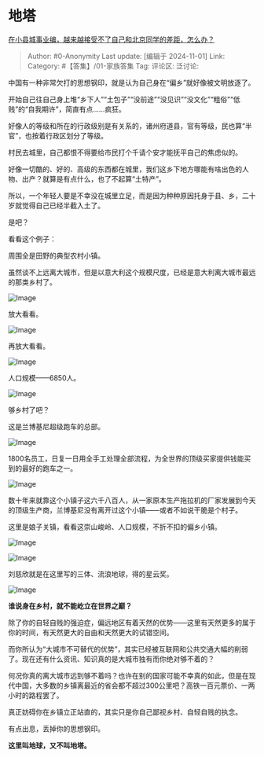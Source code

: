 # 地塔
[在小县城事业编，越来越接受不了自己和北京同学的差距，怎么办？](https://www.zhihu.com/question/310922906/answer/19984344068)

> Author: #0-Anonymity
> Last update: [编辑于 2024-11-01]
> Link:
> Category: #【答集】/01-家族答集 
> Tag: 
> 评论区:
> 泛讨论:

中国有一种非常欠打的思想钢印，就是认为自己身在“偏乡”就好像被文明放逐了。

开始自己往自己身上堆“乡下人”“土包子”“没前途”“没见识”“没文化”“粗俗”“低贱”的“自我期许”，简直有点……疯狂。

好像人的等级和所在的行政级别是有关系的，诸州府道县，官有等级，民也算“半官”，也按着行政区划分了等级。

村民去城里，自己都恨不得要给市民打个千请个安才能抚平自己的焦虑似的。

好像一切酷的、好的、高级的东西都在城里，我们这乡下地方哪能有啥出色的人物、出产？就算是有点什么，也了不起算“土特产”。

所以，一个年轻人要是不幸没在城里立足，而是因为种种原因托身于县、乡，二十岁就觉得自己已经半截入土了。

是吧？

看看这个例子：

周围全是田野的典型农村小镇。

虽然谈不上远离大城市，但是以意大利这个规模尺度，已经是意大利离大城市最远的那类乡村了。

![Image](https://picx.zhimg.com/50/v2-931720293e5ca52ddb29a6d02d08ed3c_720w.jpg?source=2c26e567)

放大看看。

![Image](https://picx.zhimg.com/50/v2-2962a164941d806fa6fe7b70456c93b5_720w.jpg?source=2c26e567)

再放大看看。

![Image](https://pica.zhimg.com/50/v2-70c82c81f08ce9279608fb07e7dd37be_720w.jpg?source=2c26e567)

人口规模——6850人。

![Image](https://picx.zhimg.com/50/v2-9000bb3d6281faac2e3c9bc222a374ad_720w.jpg?source=2c26e567)

够乡村了吧？

这是兰博基尼超级跑车的总部。

![Image](https://picx.zhimg.com/50/v2-7194211f44eec7cd99407af8b2c548a1_720w.jpg?source=2c26e567)

1800名员工，日复一日用全手工处理全部流程，为全世界的顶级买家提供钱能买到的最好的跑车之一。

![Image](https://picx.zhimg.com/50/v2-8a9fb849c89e4fe480ecfeb2cd212e79_720w.jpg?source=2c26e567)

数十年来就靠这个小镇子这六千八百人，从一家原本生产拖拉机的厂家发展到今天的顶级生产商，兰博基尼没有离开过这个小镇——或者不如说干脆是个村子。

这里是娘子关镇，看看这崇山峻岭、人口规模，不折不扣的偏乡小镇。

![Image](https://pica.zhimg.com/50/v2-e9320d207b2520c71f7586182694626e_720w.jpg?source=2c26e567)

![Image](https://pic1.zhimg.com/50/v2-0330f81f9afe1b1f6b36f48c0feb2360_720w.jpg?source=2c26e567)

刘慈欣就是在这里写的三体、流浪地球，得的星云奖。

![Image](https://picx.zhimg.com/50/v2-1815b833aaf505631befb7b52fb82cf3_720w.jpg?source=2c26e567)

**谁说身在乡村，就不能屹立在世界之巅？**

除了你的自轻自贱的强迫症，偏远地区有着天然的优势——这里有天然更多的属于你的时间，有天然更大的自由和天然更大的试错空间。

而你所认为“大城市不可替代的优势”，其实已经被互联网和公共交通大幅的削弱了。现在还有什么资讯、知识真的是大城市独有而你绝对够不着的？

何况你真的离大城市远到够不着吗？也许在别的国家可能不幸真的如此，但是在现代中国，大多数的乡镇离最近的省会都不超过300公里吧？高铁一百元票价、一两小时的路程罢了。

真正妨碍你在乡镇立正站直的，其实只是你自己鄙视乡村、自轻自贱的执念。

有点出息，丢掉你的思想钢印。

**这里叫地球，又不叫地塔。**